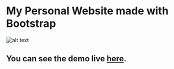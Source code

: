 # My Personal Website made with Bootstrap

![alt text](https://www.markdownguide.org/assets/images/tux.png)

<h2> You can see the demo live <a href="https://tubular-taffy-e8e9d6.netlify.app/" target="_blank">here</a>.</h2>


